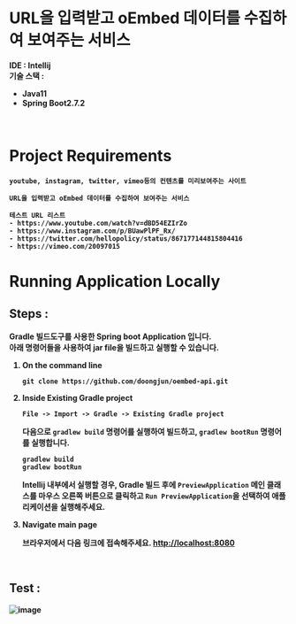  # URL을 입력받고 oEmbed 데이터를 수집하여 보여주는 서비스
<b>IDE : Intellij</b></br>
<b>기술 스택 : 
- Java11
- Spring Boot2.7.2
</br>

# Project Requirements
```
youtube, instagram, twitter, vimeo등의 컨텐츠를 미리보여주는 사이트

URL을 입력받고 oEmbed 데이터를 수집하여 보여주는 서비스

테스트 URL 리스트
- https://www.youtube.com/watch?v=dBD54EZIrZo
- https://www.instagram.com/p/BUawPlPF_Rx/
- https://twitter.com/hellopolicy/status/867177144815804416
- https://vimeo.com/20097015
```

# Running Application Locally
## Steps :
Gradle 빌드도구를 사용한 Spring boot Application 입니다.</br>
아래 명령어들을 사용하여 jar file을 빌드하고 실행할 수 있습니다.</br>

1) On the command line
    ```
    git clone https://github.com/doongjun/oembed-api.git
    ```
2) Inside Existing Gradle project
    ```
    File -> Import -> Gradle -> Existing Gradle project
    ```
    다음으로 `gradlew build` 명령어를 실행하여 빌드하고, `gradlew bootRun` 명령어를 실행합니다.
    ```
    gradlew build
    gradlew bootRun
    ```
    Intellij 내부에서 실행할 경우, Gradle 빌드 후에 `PreviewApplication` 메인 클래스를 마우스 오른쪽 버튼으로 클릭하고 `Run PreviewApplication`을 선택하여 애플리케이션을 실행해주세요.

3) Navigate main page

    브라우저에서 다음 링크에 접속해주세요. [http://localhost:8080](http://localhost:8080)
</br>

## Test :
![image](https://user-images.githubusercontent.com/66319788/184522693-76285eec-e361-4721-bb3f-5d92fab641c9.png)
